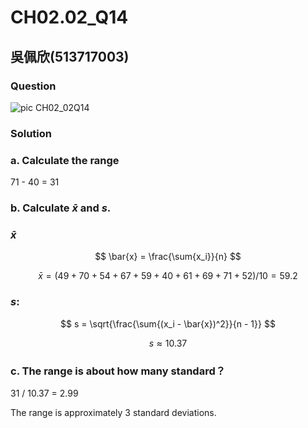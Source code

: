 # CH02.02_Q14

## 吳佩欣(513717003)

### Question
![pic CH02_02Q14](https://github.com/user-attachments/assets/f28509f8-dcf3-40cf-810b-d6532502fdf8)

### Solution

### a. Calculate the range
 71 - 40 = 31

### b. Calculate $\bar{x}$ and *s*.
### $\bar{x}$

$$
\bar{x} = \frac{\sum{x_i}}{n}
$$

$$
\bar{x} =( 49 + 70 + 54 + 67 + 59 + 40 + 61 + 69 + 71 + 52 ) / 10 = 59.2
$$

### *s*:
$$
s = \sqrt{\frac{\sum{(x_i - \bar{x})^2}}{n - 1}}
$$

$$
s \approx 10.37
$$

### c. The range is about how many standard？

31 / 10.37 = 2.99

The range is approximately 3 standard deviations.

